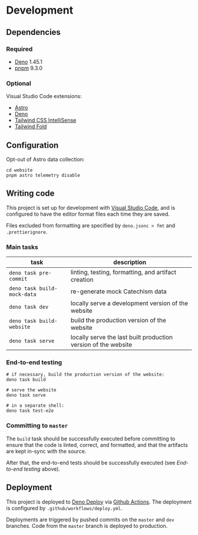 # Development

## Dependencies

### Required

- [Deno](https://deno.land/) 1.45.1
- [pnpm](https://pnpm.io/) 9.3.0

### Optional

Visual Studio Code extensions:

- [Astro](https://marketplace.visualstudio.com/items?itemName=astro-build.astro-vscode)
- [Deno](https://marketplace.visualstudio.com/items?itemName=denoland.vscode-deno)
- [Tailwind CSS IntelliSense](https://marketplace.visualstudio.com/items?itemName=bradlc.vscode-tailwindcss)
- [Tailwind Fold](https://marketplace.visualstudio.com/items?itemName=stivo.tailwind-fold)

## Configuration

Opt-out of Astro data collection:

```
cd website
pnpm astro telemetry disable
```

## Writing code

This project is set up for development with [Visual Studio Code](https://code.visualstudio.com/), and is configured to have the editor
format files each time they are saved.

Files excluded from formatting are specified by `deno.jsonc > fmt` and `.prettierignore`.

### Main tasks

| task                        | description                                                    |
| --------------------------- | -------------------------------------------------------------- |
| `deno task pre-commit`      | linting, testing, formatting, and artifact creation            |
| `deno task build-mock-data` | re-generate mock Catechism data                                |
| `deno task dev`             | locally serve a development version of the website             |
| `deno task build-website`   | build the production version of the website                    |
| `deno task serve`           | locally serve the last built production version of the website |

### End-to-end testing

```
# if necessary, build the production version of the website:
deno task build

# serve the website
deno task serve

# in a separate shell:
deno task test-e2e
```

### Committing to `master`

The `build` task should be successfully executed before committing to ensure that the code is linted, correct, and formatted, and that the
artifacts are kept in-sync with the source.

After that, the end-to-end tests should be successfully executed (see _End-to-end testing_ above).

## Deployment

This project is deployed to [Deno Deploy](https://deno.com/deploy) via [Github Actions](https://docs.github.com/en/actions). The deployment
is configured by `.github/workflows/deploy.yml`.

Deployments are triggered by pushed commits on the `master` and `dev` branches. Code from the `master` branch is deployed to production.
